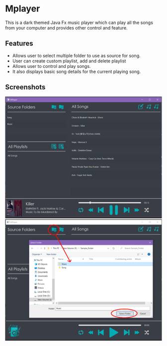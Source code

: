 # Mplayer

This is a dark themed Java Fx music player which can play all the songs from your computer and provides other control and feature.

## Features

* Allows user to select multiple folder to use as source for song.
* User can create custom playlist, add and delete playlist
* Allows user to control and play songs.
* It also displays basic song details for the current playing song.

## Screenshots
![Music Player Image 1](src/main/resources/screenshot/ss1.png "Music Player UI")
![Music Player Image 2](src/main/resources/screenshot/ss2.png "Music Player UI")
